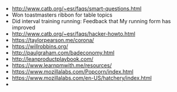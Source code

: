 - http://www.catb.org/~esr/faqs/smart-questions.html
- Won toastmasters ribbon for table topics
- Did interval training running: Feedback that My running form has improved
- http://www.catb.org/~esr/faqs/hacker-howto.html
- https://taylorpearson.me/corona/
- https://willrobbins.org/
- http://paulgraham.com/badeconomy.html
- http://leanproductplaybook.com/
- https://www.learnpmwith.me/resources/
- https://www.mozillalabs.com/Popcorn/index.html
- https://www.mozillalabs.com/en-US/hatchery/index.html
- 
